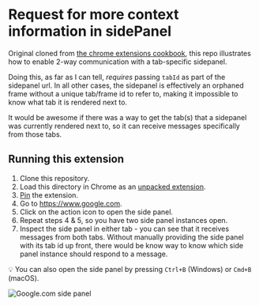 # Request for more context information in sidePanel

Original cloned from [the chrome extensions cookbook](https://github.com/GoogleChrome/chrome-extensions-samples/tree/main/functional-samples/cookbook.sidepanel-site-specific), this repo illustrates how to enable 2-way communication with a tab-specific sidepanel.

Doing this, as far as I can tell, _requires_ passing `tabId` as part of the sidepanel url. In all other cases, the sidepanel is effectively an orphaned frame without a unique tab/frame id to refer to, making it impossible to know what tab it is rendered next to.

It would be awesome if there was a way to get the tab(s) that a sidepanel was currently rendered next to, so it can receive messages specifically from those tabs.

## Running this extension

1. Clone this repository.
2. Load this directory in Chrome as an [unpacked extension](https://developer.chrome.com/docs/extensions/mv3/getstarted/development-basics/#load-unpacked).
3. [Pin](https://developer.chrome.com/docs/extensions/mv3/getstarted/development-basics/#pin) the extension.
4. Go to https://www.google.com.
5. Click on the action icon to open the side panel.
6. Repeat steps 4 & 5, so you have two side panel instances open.
7. Inspect the side panel in either tab - you can see that it receives messages from both tabs. Without manually providing the side panel with its tab id up front, there would be know way to know which side panel instance should respond to a message.

💡 You can also open the side panel by pressing `Ctrl+B` (Windows) or `Cmd+B` (macOS).

<img src="https://wd.imgix.net/image/BhuKGJaIeLNPW9ehns59NfwqKxF2/3vhkSp1cBQOydpYZoRbD.png?auto=format&w=700" alt="Google.com side panel">
